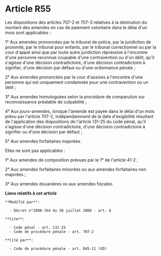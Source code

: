 # Article R55

Les dispositions des articles 707-2 et 707-3 relatives à la diminution du montant des amendes en cas de paiement volontaire
dans le délai d'un mois sont applicables : 

1° Aux amendes prononcées par le tribunal de police, par la juridiction de proximité, par le tribunal pour enfants, par le
tribunal correctionnel ou par la cour d'appel ainsi que par toute autre juridiction répressive à l'encontre d'une personne
reconnue coupable d'une contravention ou d'un délit, qu'il s'agisse d'une décision contradictoire, d'une décision
contradictoire à signifier, d'une décision par défaut ou d'une ordonnance pénale ; 

2° Aux amendes prononcées par la cour d'assises à l'encontre d'une personne qui est uniquement condamnée pour une
contravention ou un délit ; 

3° Aux amendes homologuées selon la procédure de comparution sur reconnaissance préalable de culpabilité ; 

4° Aux jours-amendes, lorsque l'amende est payée dans le délai d'un mois prévu par l'article 707-2, indépendamment de la date
d'exigibilité résultant de l'application des dispositions de l'article 131-25 du code pénal, qu'il s'agisse d'une décision
contradictoire, d'une décision contradictoire à signifier ou d'une décision par défaut ; 

5° Aux amendes forfaitaires majorées. 

Elles ne sont pas applicables : 

1° Aux amendes de composition prévues par le 1° de l'article 41-2 ; 

2° Aux amendes forfaitaires minorées ou aux amendes forfaitaires non majorées ; 

3° Aux amendes douanières ou aux amendes fiscales.

**Liens relatifs à cet article**

	**Modifié par**:

	  - Décret n°2008-764 du 30 juillet 2008 - art. 6

	**Cite**:

	  - Code pénal - art. 131-25
	  - Code de procédure pénale - art. 707-2

	**Cité par**:

	  - Code de procédure pénale - art. D45-11 (VD)
